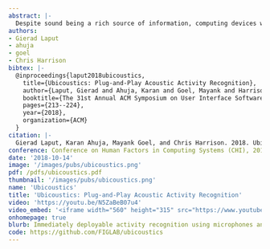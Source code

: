 ```yaml
---
abstract: |-
  Despite sound being a rich source of information, computing devices with microphones do not leverage audio to glean useful insights about their physical and social context. For example, a smart speaker sitting on a kitchen countertop cannot figure out if it is in a kitchen, let alone know what a user is doing in a kitchen – a missed opportunity. In this work, we describe a novel, real-time, sound-based activity recognition system. We start by taking an existing, state-of-the-art sound labeling model, which we then tune to classes of interest by drawing data from professional sound effect libraries traditionally used in the entertainment industry. These well-labeled and high-quality sounds are the perfect atomic unit for data augmentation, including amplitude, reverb, and mixing, allowing us to exponentially grow our tuning data in realistic ways. We quantify the performance of our approach across a range of environments and device categories and show that microphone-equipped computing devices already have the requisite capability to unlock real-time activity recognition comparable to human accuracy.
authors:
- Gierad Laput
- ahuja
- goel
- Chris Harrison
bibtex: |-
  @inproceedings{laput2018ubicoustics,
    title={Ubicoustics: Plug-and-Play Acoustic Activity Recognition},
    author={Laput, Gierad and Ahuja, Karan and Goel, Mayank and Harrison, Chris},
    booktitle={The 31st Annual ACM Symposium on User Interface Software and Technology},
    pages={213--224},
    year={2018},
    organization={ACM}
  }
citation: |-
  Gierad Laput, Karan Ahuja, Mayank Goel, and Chris Harrison. 2018. Ubicoustics: Plug-and-Play Acoustic Activity Recognition. In Proceedings of the 31st Annual ACM Symposium on User Interface Software and Technology (UIST '18). ACM, New York, NY, USA, 213-224. DOI: https://doi.org/10.1145/3242587.3242609
conference: Conference on Human Factors in Computing Systems (CHI), 2016
date: '2018-10-14'
image: '/images/pubs/ubicoustics.png'
pdf: /pdfs/ubicoustics.pdf
thumbnail: '/images/pubs/ubicoustics.png'
name: 'Ubicoustics'
title: 'Ubicoustics: Plug-and-Play Acoustic Activity Recognition'
video: 'https://youtu.be/N5ZaBeB07u4'
video_embed: '<iframe width="560" height="315" src="https://www.youtube.com/embed/N5ZaBeB07u4" frameborder="0" allowfullscreen></iframe>'
onhomepage: true
blurb: Immediately deployable activity recognition using microphones and deep learning models trained on existing datasets
code: https://github.com/FIGLAB/ubicoustics
---
```

